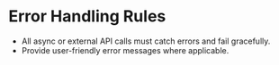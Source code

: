 # Error Handling Rules

- All async or external API calls must catch errors and fail gracefully.
- Provide user-friendly error messages where applicable.
